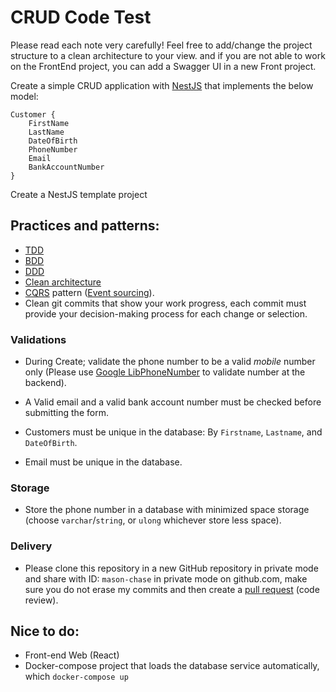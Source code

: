 # CRUD Code Test

Please read each note very carefully!
Feel free to add/change the project structure to a clean architecture to your view.
and if you are not able to work on the FrontEnd project, you can add a Swagger UI
in a new Front project.

Create a simple CRUD application with [NestJS](https://nestjs.com/) that implements the below model:

```
Customer {
	FirstName
	LastName
	DateOfBirth
	PhoneNumber
	Email
	BankAccountNumber
}
```

Create a NestJS template project

## Practices and patterns:

- [TDD](https://en.wikipedia.org/wiki/Test-driven_development)
- [BDD](https://en.wikipedia.org/wiki/Behavior-driven_development)
- [DDD](https://en.wikipedia.org/wiki/Domain-driven_design)
- [Clean architecture](https://dev.to/dipakahirav/modern-api-development-with-nodejs-express-and-typescript-using-clean-architecture-1m77)
- [CQRS](https://en.wikipedia.org/wiki/Command%E2%80%93query_separation#Command_query_responsibility_separation) pattern ([Event sourcing](https://en.wikipedia.org/wiki/Domain-driven_design#Event_sourcing)).
- Clean git commits that show your work progress, each commit must provide your decision-making process for each change or selection.

### Validations

- During Create; validate the phone number to be a valid _mobile_ number only (Please use [Google LibPhoneNumber](https://github.com/google/libphonenumber) to validate number at the backend).

- A Valid email and a valid bank account number must be checked before submitting the form.

- Customers must be unique in the database: By `Firstname`, `Lastname`, and `DateOfBirth`.

- Email must be unique in the database.

### Storage

- Store the phone number in a database with minimized space storage (choose `varchar`/`string`, or `ulong` whichever store less space).

### Delivery

- Please clone this repository in a new GitHub repository in private mode and share with ID: `mason-chase` in private mode on github.com, make sure you do not erase my commits and then create a [pull request](https://docs.github.com/en/pull-requests/collaborating-with-pull-requests/proposing-changes-to-your-work-with-pull-requests/about-pull-requests) (code review).

## Nice to do:

- Front-end Web (React)
- Docker-compose project that loads the database service automatically, which `docker-compose up`
